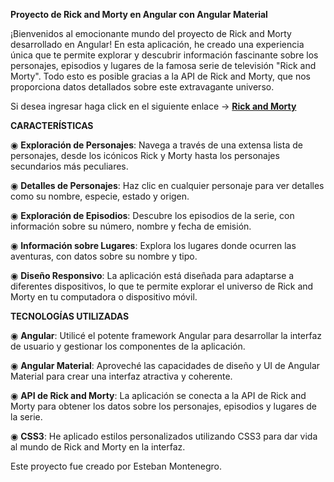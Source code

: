 **Proyecto de Rick and Morty en Angular con Angular Material**

¡Bienvenidos al emocionante mundo del proyecto de Rick and Morty desarrollado en Angular! En esta aplicación, he creado una experiencia única que te permite explorar y descubrir información fascinante sobre los personajes, episodios y lugares de la famosa serie de televisión "Rick and Morty". Todo esto es posible gracias a la API de Rick and Morty, que nos proporciona datos detallados sobre este extravagante universo.

Si desea ingresar haga click en el siguiente enlace -> **[Rick and Morty](https://rick-and-morty-ten-xi.vercel.app/)**

**CARACTERÍSTICAS**

◉ **Exploración de Personajes**: Navega a través de una extensa lista de personajes, desde los icónicos Rick y Morty hasta los personajes secundarios más peculiares.

◉ **Detalles de Personajes**: Haz clic en cualquier personaje para ver detalles como su nombre, especie, estado y origen.

◉ **Exploración de Episodios**: Descubre los episodios de la serie, con información sobre su número, nombre y fecha de emisión.

◉ **Información sobre Lugares**: Explora los lugares donde ocurren las aventuras, con datos sobre su nombre y tipo.

◉ **Diseño Responsivo**: La aplicación está diseñada para adaptarse a diferentes dispositivos, lo que te permite explorar el universo de Rick and Morty en tu computadora o dispositivo móvil.

**TECNOLOGÍAS UTILIZADAS**

◉ **Angular**: Utilicé el potente framework Angular para desarrollar la interfaz de usuario y gestionar los componentes de la aplicación.

◉ **Angular Material**: Aproveché las capacidades de diseño y UI de Angular Material para crear una interfaz atractiva y coherente.

◉ **API de Rick and Morty**: La aplicación se conecta a la API de Rick and Morty para obtener los datos sobre los personajes, episodios y lugares de la serie.

◉ **CSS3**: He aplicado estilos personalizados utilizando CSS3 para dar vida al mundo de Rick and Morty en la interfaz.

Este proyecto fue creado por Esteban Montenegro.

